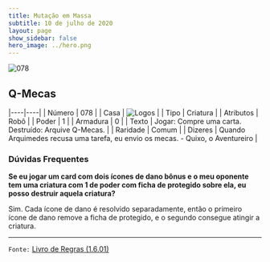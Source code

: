 ```yaml
---
title: Mutação em Massa
subtitle: 10 de julho de 2020
layout: page
show_sidebar: false
hero_image: ../hero.png
---
```


![078](https://cdn.keyforgegame.com/media/card_front/pt/479_078_CQQM4V78JPQQ_pt.png)

## Q-Mecas

|----|----|
| Número | 078 |
| Casa | ![Logos](https://archonarcana.com/images/thumb/c/ce/Logos.png/22px-Logos.png "Logos") |
| Tipo | Criatura |
| Atributos | Robô |
| Poder | 1 |
| Armadura | 0 |
| Texto | Jogar: Compre uma carta.   Destruído: Arquive Q-Mecas. |
| Raridade | Comum |
| Dizeres | Quando Arquimedes recusa uma tarefa,   eu envio os mecas. - Quixo, o Aventureiro |

### Dúvidas Frequentes

**Se eu jogar um card com dois ícones de dano bônus e o meu
oponente tem uma criatura com 1 de poder com ficha de protegido
sobre ela, eu posso destruir aquela criatura?**

Sim. Cada ícone de dano é resolvido separadamente, então o primeiro
ícone de dano remove a ficha de protegido, e o segundo consegue
atingir a criatura.

<hr/>

`Fonte:` [Livro de Regras (1.6.01)](https://drive.google.com/open?id=1YNhLKUC0xfriiMwFYpDu1Go3zPJw6gYo)

